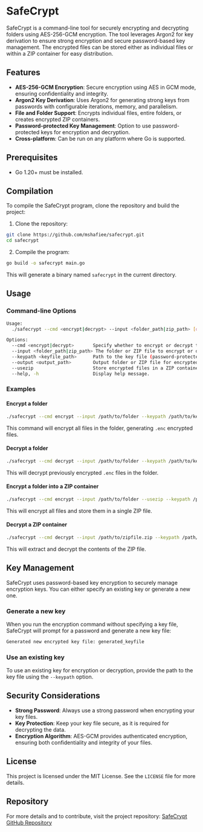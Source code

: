 # SafeCrypt

SafeCrypt is a command-line tool for securely encrypting and decrypting folders using AES-256-GCM encryption. The tool leverages Argon2 for key derivation to ensure strong encryption and secure password-based key management. The encrypted files can be stored either as individual files or within a ZIP container for easy distribution.

## Features

- **AES-256-GCM Encryption**: Secure encryption using AES in GCM mode, ensuring confidentiality and integrity.
- **Argon2 Key Derivation**: Uses Argon2 for generating strong keys from passwords with configurable iterations, memory, and parallelism.
- **File and Folder Support**: Encrypts individual files, entire folders, or creates encrypted ZIP containers.
- **Password-protected Key Management**: Option to use password-protected keys for encryption and decryption.
- **Cross-platform**: Can be run on any platform where Go is supported.

## Prerequisites

- Go 1.20+ must be installed.

## Compilation

To compile the SafeCrypt program, clone the repository and build the project:

1. Clone the repository:

```bash
git clone https://github.com/mshafiee/safecrypt.git
cd safecrypt
```

2. Compile the program:

```bash
go build -o safecrypt main.go
```

This will generate a binary named `safecrypt` in the current directory.

## Usage

### Command-line Options

```bash
Usage:
  ./safecrypt --cmd <encrypt|decrypt> --input <folder_path|zip_path> [options]

Options:
  --cmd <encrypt|decrypt>       Specify whether to encrypt or decrypt the input.
  --input <folder_path|zip_path> The folder or ZIP file to encrypt or decrypt.
  --keypath <keyfile_path>      Path to the key file (password-protected).
  --output <output_path>        Output folder or ZIP file for encrypted/decrypted files (optional).
  --usezip                      Store encrypted files in a ZIP container.
  --help, -h                    Display help message.
```

### Examples

#### Encrypt a folder

```bash
./safecrypt --cmd encrypt --input /path/to/folder --keypath /path/to/keyfile
```

This command will encrypt all files in the folder, generating `.enc` encrypted files.

#### Decrypt a folder

```bash
./safecrypt --cmd decrypt --input /path/to/folder --keypath /path/to/keyfile
```

This will decrypt previously encrypted `.enc` files in the folder.

#### Encrypt a folder into a ZIP container

```bash
./safecrypt --cmd encrypt --input /path/to/folder --usezip --keypath /path/to/keyfile
```

This will encrypt all files and store them in a single ZIP file.

#### Decrypt a ZIP container

```bash
./safecrypt --cmd decrypt --input /path/to/zipfile.zip --keypath /path/to/keyfile
```

This will extract and decrypt the contents of the ZIP file.

## Key Management

SafeCrypt uses password-based key encryption to securely manage encryption keys. You can either specify an existing key or generate a new one.

### Generate a new key

When you run the encryption command without specifying a key file, SafeCrypt will prompt for a password and generate a new key file:

```bash
Generated new encrypted key file: generated_keyfile
```

### Use an existing key

To use an existing key for encryption or decryption, provide the path to the key file using the `--keypath` option.

## Security Considerations

- **Strong Password**: Always use a strong password when encrypting your key files.
- **Key Protection**: Keep your key file secure, as it is required for decrypting the data.
- **Encryption Algorithm**: AES-GCM provides authenticated encryption, ensuring both confidentiality and integrity of your files.

## License

This project is licensed under the MIT License. See the `LICENSE` file for more details.

## Repository

For more details and to contribute, visit the project repository: [SafeCrypt GitHub Repository](https://github.com/mshafiee/safecrypt.git)
